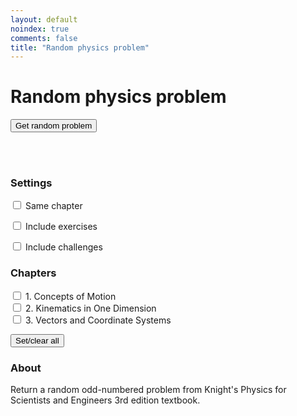 ```yaml
---
layout: default
noindex: true
comments: false
title: "Random physics problem"
---
```


# Random physics problem

<p>
  <button class="CardsExperiment-runButton Button">Get random problem</button>
</p>

<p>
  <span class="PhysicsProblem-chapterNumber"></span> <span class="PhysicsProblem-chapterTitle"></span><br>
  <span></span> <span class="PhysicsProblem-pageNumber"></span><br>
  <span></span> <span class="PhysicsProblem-problemNumber"></span>
</p>

<h3>Settings</h3>

<div>
  <p>
    <label><input type="checkbox" class="PhysicsProblem-useLastChapter" name="sameChapter" value="1"
      onchange="physicsProblems.saveUserSetting()"> Same chapter</label>
  </p>

  <p>
    <label><input type="checkbox" class="PhysicsProblem-includeExercises" name="includeExercises" value="1"
      onchange="physicsProblems.saveUserSetting()"> Include exercises</label>
  </p>

  <p>
    <label><input type="checkbox" class="PhysicsProblem-includeChallenges" name="includeChappanges" value="1"
      onchange="physicsProblems.saveUserSetting()"> Include challenges</label>
  </p>
</div>

<h3>Chapters</h3>

<div>
  <p class='PhysicsProblem-chapters'>
    <label><input type="checkbox" class="PhysicsProblem-useLastChapter" name="chapter[]" value="1"> 1. Concepts of Motion</label><br>
    <label><input type="checkbox" class="PhysicsProblem-useLastChapter" name="chapter[]" value="2"> 2. Kinematics in One Dimension</label><br>
    <label><input type="checkbox" class="PhysicsProblem-useLastChapter" name="chapter[]" value="3"> 3. Vectors and Coordinate Systems</label>
  </p>

  <button class="CardsExperiment-clearChapters Button">Set/clear all</button>
</div>

<h3>About</h3>

<p>Return a random odd-numbered problem from Knight's Physics for Scientists and Engineers 3rd edition textbook.</p>


<script>

window.physicsProblems = function(){
  var chapters = [
    { chapter: 1,   page: 66,     problemsStart: 35,                        last: 57,  title: "Concepts of Motion" },
    { chapter: 2,   page: 98,     problemsStart: 27,   challengeStart: 76,  last: 83,  title: "Kinematics in One Dimension" },
    { chapter: 3,   page: 116,    problemsStart: 19,                        last: 44,  title: "Vectors and Coordinate Systems" },
    { chapter: 4,   page: 146,    problemsStart: 36,   challengeStart: 77,  last: 86,  title: "Kinematics in Two Dimensions" },
    { chapter: 5,   page: 168,    problemsStart: 28,   challengeStart: 54,  last: 57,  title: "Force and Motion" },
    { chapter: 6,   page: 198,    problemsStart: 26,   challengeStart: 72,  last: 77,  title: "Dynamics I: Motion Along a Line" },
    { chapter: 7,   page: 222,    problemsStart: 19,   challengeStart: 53,  last: 57,  title: "Newton’s Third Law" },
    { chapter: 8,   page: 246,    problemsStart: 21,   challengeStart: 59,  last: 67,  title: "Dynamics II: Motion in a Plane" },
    { chapter: 9,   page: 274,    problemsStart: 26,   challengeStart: 70,  last: 75,  title: "Impulse and Momentum" },
    { chapter: 10,  page: 306,    problemsStart: 33,   challengeStart: 67,  last: 76,  title: "Energy" },
    { chapter: 11,  page: 338,    problemsStart: 37,   challengeStart: 72,  last: 75,  title: "Work" },
    { chapter: 12,  page: 384,    problemsStart: 49,   challengeStart: 83,  last: 88,  title: "Rotation of a Rigid Body" },
    { chapter: 13,  page: 406,    problemsStart: 25,   challengeStart: 62,  last: 70,  title: "Newton’s Theory of Gravity" },
    { chapter: 14,  page: 436,    problemsStart: 30,   challengeStart: 75,  last: 80,  title: "Oscillations" },
    { chapter: 15,  page: 470,    problemsStart: 31,   challengeStart: 70,  last: 74,  title: "Fluids and Elasticity" },
    { chapter: 16,  page: 500,    problemsStart: 33,   challengeStart: 69,  last: 74,  title: "A Macroscopic Description of Matter" },
    { chapter: 17,  page: 531,    problemsStart: 31,   challengeStart: 77,  last: 82,  title: "Work, Heat, and the First Law of Thermodynamics" },
    { chapter: 18,  page: 556,    problemsStart: 37,   challengeStart: 63,  last: 65,  title: "The Micro/Macro Connection" },
    { chapter: 19,  page: 584,    problemsStart: 31,   challengeStart: 69,  last: 72,  title: "Heat Engines and Refrigerators" },
    { chapter: 20,  page: 620,    problemsStart: 40,   challengeStart: 77,  last: 82,  title: "Traveling Waves" },
    { chapter: 21,  page: 656,    problemsStart: 30,   challengeStart: 74,  last: 80,  title: "Superposition" },
    { chapter: 22,  page: 683,    problemsStart: 30,   challengeStart: 69,  last: 75,  title: "Wave Optics" },
    { chapter: 23,  page: 724,    problemsStart: 38,   challengeStart: 78,  last: 82,  title: "Ray Optics" },
    { chapter: 24,  page: 748,    problemsStart: 23,   challengeStart: 42,  last: 46,  title: "Optical Instruments" },
    { chapter: 25,  page: 780,    problemsStart: 28,   challengeStart: 72,  last: 76,  title: "Electric Charges and Forces" },
    { chapter: 26,  page: 810,    problemsStart: 28,   challengeStart: 63,  last: 71,  title: "The Electric Field" },
    { chapter: 27,  page: 840,    problemsStart: 29,   challengeStart: 55,  last: 59,  title: "Gauss’s Law" },
    { chapter: 28,  page: 868,    problemsStart: 31,   challengeStart: 74,  last: 82,  title: "The Electric Potential" },
    { chapter: 29,  page: 898,    problemsStart: 33,   challengeStart: 76,  last: 82,  title: "Potential and Field" },
    { chapter: 30,  page: 922,    problemsStart: 38,   challengeStart: 68,  last: 73,  title: "Current and Resistance" },
    { chapter: 31,  page: 950,    problemsStart: 34,   challengeStart: 75,  last: 81,  title: "Fundamentals of Circuits" },
    { chapter: 32,  page: 992,    problemsStart: 40,   challengeStart: 76,  last: 82,  title: "The Magnetic Field" },
    { chapter: 33,  page: 1032,   problemsStart: 27,   challengeStart: 79,  last: 85,  title: "Electromagnetic Induction" },
    { chapter: 34,  page: 1064,   problemsStart: 28,   challengeStart: 59,  last: 64,  title: "Electromagnetic Fields and Waves" },
    { chapter: 35,  page: 1087,   problemsStart: 35,   challengeStart: 65,  last: 71,  title: "AC Circuits" },
    { chapter: 36,  page: 1133,   problemsStart: 43,   challengeStart: 73,  last: 76,  title: "Relativity" },
    { chapter: 37,  page: 1156,   problemsStart: 25,   challengeStart: 45,  last: 48,  title: "The Foundations of Modern Physics" },
    { chapter: 38,  page: 1187,   problemsStart: 36,   challengeStart: 66,  last: 70,  title: "Quantization" },
    { chapter: 39,  page: 1210,   problemsStart: 26,   challengeStart: 47,  last: 51,  title: "Wave Functions and Uncertainty" },
    { chapter: 40,  page: 1248,   problemsStart: 22,   challengeStart: 41,  last: 46,  title: "One-Dimensional Quantum Mechanics" },
    { chapter: 41,  page: 1280,   problemsStart: 24,   challengeStart: 51,  last: 57,  title: "Atomic Physics" },
    { chapter: 42,  page: 1309,   problemsStart: 37,   challengeStart: 58,  last: 63,  title: "Nuclear Physics" }
   ];

  var userSettings = {
    chaptersToShow: [],
    useLastChapter: false,
    includeExercises: true,
    includeChallenges: true
  };

  var button = document.querySelector(".CardsExperiment-runButton");
  var toggleChaptersButton = document.querySelector(".CardsExperiment-clearChapters");
  var lastChapter = 0;

  /**
   * Show the chapter checkboxes.
   */
  function showChapters() {
    var chaptersContainter = document.querySelector(".PhysicsProblem-chapters");
    var html = "";

    for(var i=0; i< chapters.length; i++)
    {
      var chapter = chapters[i];
      html = html + '<label><input type="checkbox" class="PhysicsProblem-useLastChapter" name="chapter[]" value="' + chapter.chapter + '" onchange="physicsProblems.saveUserSetting(this)"> ' + chapter.chapter + '. ' + chapter.title + '</label><br>';
    }

    chaptersContainter.innerHTML = html;
  }

  /**
   * Shows the chapter, problem and page number to the user.
   */
  function showProblemNumber(title, chapter, problem, page) {
    var chapterElement = document.querySelector(".PhysicsProblem-chapterNumber");
    chapterElement.innerHTML = chapter + ".";

    var titleElement = document.querySelector(".PhysicsProblem-chapterTitle");
    titleElement.innerHTML = title;

    var problemElement = document.querySelector(".PhysicsProblem-problemNumber");
    problemElement.innerHTML = "Problem: " + problem;

    var pageElement = document.querySelector(".PhysicsProblem-pageNumber");
    pageElement.innerHTML = "Page: " + page;
  }

  /**
   * Returns the list of chapter to work with.
   */
  function includedChapters() {
    var chapterToShowFromLocalStorage = localStorage.includedChapters;
    var chaptersToShow = [];

    if (chapterToShowFromLocalStorage !== undefined) {
      if (chapterToShowFromLocalStorage !== "") {
        chaptersToShow = chapterToShowFromLocalStorage.split(",").map(function(x) { return Number(x); });
      }
    } else {
      chaptersToShow = includedChaptersFromHtml();
    }

    return chaptersToShow;
  }

  /**
   * Returns the list of chapter to work with.
   */
  function includedChaptersFromHtml() {
    var chapterArray =  document.getElementsByName("chapter[]");
    var chapters = [];

    for(var i=0; i< chapterArray.length; i++)
    {
      var checkbox = chapterArray[i];
      if (checkbox.checked) { chapters.push(Number(checkbox.value)); }
    }

    return chapters;
  }

  function toggleChapters() {
    var chapterArray =  document.getElementsByName("chapter[]");
    var value = !chapterArray[0].checked;

    for(var i=0; i< chapterArray.length; i++)
    {
      var checkbox = chapterArray[i];
      checkbox.checked = value;
    }

    saveUserSetting();
  }

  function updateIncludedChaptersCheckboxes() {
    var chapterArray =  document.getElementsByName("chapter[]");

    for(var i=0; i< userSettings.chaptersToShow.length; i++)
    {
      var chapter = userSettings.chaptersToShow[i];
      var checkbox = chapterArray[chapter-1];
      checkbox.checked = true;
    }
  }

  function loadUserSetting() {
    userSettings.chaptersToShow = includedChapters();
    updateIncludedChaptersCheckboxes();

    // User last chapter
    var useLastChapterElement = document.querySelector(".PhysicsProblem-useLastChapter");
    if (localStorage.useLastChapter !== undefined) {
      userSettings.useLastChapter = localStorage.useLastChapter === 'true';
    }
    useLastChapterElement.checked = userSettings.useLastChapter;

    // Include exercises
    var includeExercisesElement = document.querySelector(".PhysicsProblem-includeExercises");
    if (localStorage.includeExercises !== undefined) {
      userSettings.includeExercises = localStorage.includeExercises === 'true';
    }
    includeExercisesElement.checked = userSettings.includeExercises;

    // Include challenges
    var includeChallengesElement = document.querySelector(".PhysicsProblem-includeChallenges");
    if (localStorage.includeChallenges !== undefined) {
      userSettings.includeChallenges = localStorage.includeChallenges === 'true';
    }
    includeChallengesElement.checked = userSettings.includeChallenges;
  }

  function saveUserSetting() {
    userSettings.chaptersToShow = includedChaptersFromHtml();
    localStorage.includedChapters = userSettings.chaptersToShow;

    var useLastChapterElement = document.querySelector(".PhysicsProblem-useLastChapter");
    userSettings.useLastChapter = useLastChapterElement.checked;
    localStorage.useLastChapter = userSettings.useLastChapter;

    var includeExercisesElement = document.querySelector(".PhysicsProblem-includeExercises");
    userSettings.includeExercises = includeExercisesElement.checked;
    localStorage.includeExercises = userSettings.includeExercises;

    var includeChallengesElement = document.querySelector(".PhysicsProblem-includeChallenges");
    userSettings.includeChallenges = includeChallengesElement.checked;
    localStorage.includeChallenges = userSettings.includeChallenges;
  }

  /**
   * Shows a random problem.
   */
  function pickRandomProblem() {
    var title = "Please select chapters",
      chapter = 0,
      problem = 0,
      page = 0;

    var chaptersToShow = userSettings.chaptersToShow;

    if (chaptersToShow.length > 0) {
      var chapterIndex = Math.floor(Math.random() * chaptersToShow.length);
      chapter = chaptersToShow[chapterIndex];
      if (userSettings.useLastChapter && lastChapter > 0) { chapter = lastChapter; }
      lastChapter = chapter;
    }

    chapters.map( function(item) {
      if (item.chapter === chapter) {
        var firstProblem = 1;
        var lastProblem = item.last;

        if (!userSettings.includeChallenges && item.challengeStart !== undefined) { lastProblem = item.challengeStart - 1; }
        if (!userSettings.includeExercises) { firstProblem = item.problemsStart; }
        console.log("First: " + firstProblem + " last: " + lastProblem);


        problem = Math.floor(Math.random() * lastProblem) + firstProblem;
        if (problem % 2 === 0) { // An even problem, we need only odd ones
          if (problem === firstProblem) {
            problem = problem + 1;
          } else {
            problem = problem - 1;
          }
        }

        page = item.page;
        title = item.title;
      }
    });

    showProblemNumber(title, chapter, problem, page);
  }

  button.onclick = pickRandomProblem;
  toggleChaptersButton.onclick = toggleChapters;

  showChapters();
  loadUserSetting();

  return {
    saveUserSetting: saveUserSetting
  };
}();


</script>
